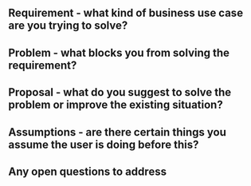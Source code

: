 <!--
Welcome to the OpenSearch project! 👋🎉

- Please search for existing issues to avoid creating duplicate bugs/feature requests.
- Please be respectful and considerate of others when commenting on issues.
- Please provide as much information as possible so we all understand the issue.
- If you only have a question, you may get a faster response by asking in the forum.
    https://discuss.opendistrocommunity.dev/c/forking-elasticsearch-kibana/50
    (but please don't double post)
-->

## Requirement - what kind of business use case are you trying to solve?

<!-- required section -->

## Problem - what blocks you from solving the requirement?

<!-- required section -->
<!-- If possible, describe the impact of the problem. -->

## Proposal - what do you suggest to solve the problem or improve the existing situation?

<!-- It's ok if you don't have one. -->

## Assumptions - are there certain things you assume the user is doing before this?

<!-- It's ok if you don't have one. -->

## Any open questions to address

<!-- Questions that should be answered before proceeding with implementation. -->
